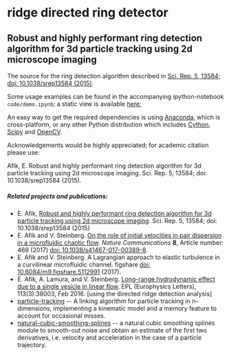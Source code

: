ridge directed ring detector
============================

Robust and highly performant ring detection algorithm for 3d particle tracking using 2d microscope imaging
----------------------------------------------------------------------------------------------------------

The source for the ring detection algorithm described in [Sci. Rep. 5, 13584; doi: 10.1038/srep13584 (2015)](http://www.nature.com/articles/srep13584).

Some usage examples can be found in the accompanying ipython-notebook `code/demo.ipynb`; a static view is available [here](http://nbviewer.ipython.org/github/eldad-a/ridge-directed-ring-detector/blob/master/code/demo.ipynb);

An easy way to get the required dependencies is using [Anaconda](http://continuum.io/downloads), which is cross-platform, or any other Python distribution which includes [Cython](http://cython.org/), [Scipy](http://cython.org/) and [OpenCV](http://opencv.org/).

Acknowledgements would be highly appreciated; for academic citation please use:

Afik, E. Robust and highly performant ring detection algorithm for 3d particle tracking using 2d microscope imaging. Sci. Rep. 5, 13584; doi: 10.1038/srep13584 (2015).


##### Related projects and publications:

+ E. Afik, [Robust and highly performant ring detection algorithm for 3d particle tracking using 2d microscope imaging](http://www.nature.com/articles/srep13584). Sci. Rep. 5, 13584; doi: 10.1038/srep13584 (2015)
+ E. Afik and V. Steinberg. [On the role of initial velocities in pair dispersion in a microfluidic chaotic flow](https://www.nature.com/articles/s41467-017-00389-8). _Nature Communications_ __8__, Article number: 468 (2017) [doi: 10.1038/s41467-017-00389-8](http://dx.doi.org/10.1038/s41467-017-00389-8).
+ E. Afik and V. Steinberg. A Lagrangian approach to elastic turbulence in a curvilinear microfluidic channel. figshare [doi: 10.6084/m9.figshare.5112991](http://dx.doi.org/10.6084/m9.figshare.5112991) (2017).
+ E. Afik, A. Lamura, and V. Steinberg. [Long-range hydrodynamic effect due to a single
vesicle in linear flow](http://dx.doi.org/10.1209/0295-5075/113/38003). EPL (Europhysics Letters), 113(3):38003, Feb 2016. [using the directed ridge detection analysis]
+ [particle-tracking](https://github.com/eldad-a/particle-tracking) -- A linking algorithm for particle tracking in n-dimensions, implementing a kinematic model and a memory feature to account for occasional misses.
+ [natural-cubic-smoothing-splines](https://github.com/eldad-a/natural-cubic-smoothing-splines) -- a natural cubic smoothing splines module to smooth-out noise and obtain an estimate of the first two derivatives, i.e. velocity and acceleration in the case of a particle trajectory.
